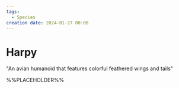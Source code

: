 ```yaml
---
tags:
  - Species
creation date: 2024-01-27 00:08
---
```

# Harpy

"An avian humanoid that features colorful feathered wings and tails"

%%PLACEHOLDER%%
